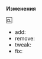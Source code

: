 **Изменения**
<!--
Здесь вы можете написать список изменений.

плохо: - add: Новая функция отслеживания раздач
хорошо: - add: Добавлена новая функция отслеживания раздач

Вы можете указать своё имя после символа :cl: именно оно будет отображаться в журнале изменений.

Например: :cl: Lemirda
-->

:cl:
- add:
- remove:
- tweak:
- fix: